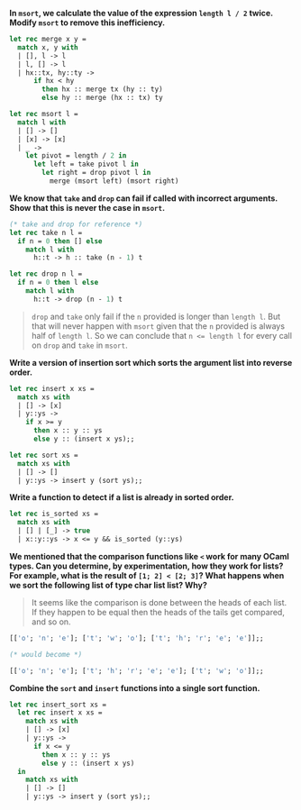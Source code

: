 **In `msort`, we calculate the value of the expression `length l / 2` twice.
Modify `msort` to remove this inefficiency.**

```ocaml
let rec merge x y =
  match x, y with
  | [], l -> l
  | l, [] -> l
  | hx::tx, hy::ty ->
      if hx < hy
        then hx :: merge tx (hy :: ty)
        else hy :: merge (hx :: tx) ty

let rec msort l =
  match l with
  | [] -> []
  | [x] -> [x]
  | _ ->
    let pivot = length / 2 in
      let left = take pivot l in
        let right = drop pivot l in
          merge (msort left) (msort right)
```

**We know that `take` and `drop` can fail if called with incorrect arguments.
Show that this is never the case in `msort`.**

```ocaml
(* take and drop for reference *)
let rec take n l =
  if n = 0 then [] else
    match l with
      h::t -> h :: take (n - 1) t

let rec drop n l =
  if n = 0 then l else
    match l with
      h::t -> drop (n - 1) t
```

> `drop` and `take` only fail if the `n` provided is longer than `length l`. But
> that will never happen with `msort` given that the `n` provided is always half
> of `length l`. So we can conclude that `n <= length l` for every call on
> `drop` and `take` in `msort`.

**Write a version of insertion sort which sorts the argument list into reverse
order.**

```ocaml
let rec insert x xs =
  match xs with
  | [] -> [x]
  | y::ys ->
    if x >= y
      then x :: y :: ys
      else y :: (insert x ys);;

let rec sort xs =
  match xs with
  | [] -> []
  | y::ys -> insert y (sort ys);;
```

**Write a function to detect if a list is already in sorted order.**

```ocaml
let rec is_sorted xs =
  match xs with
  | [] | [_] -> true
  | x::y::ys -> x <= y && is_sorted (y::ys)
```

**We mentioned that the comparison functions like `<` work for many OCaml types.
Can you determine, by experimentation, how they work for lists? For example,
what is the result of `[1; 2] < [2; 3]`? What happens when we sort the following
list of type char list list? Why?**

> It seems like the comparison is done between the heads of each list. If they
> happen to be equal then the heads of the tails get compared, and so on.

```ocaml
[['o'; 'n'; 'e']; ['t'; 'w'; 'o']; ['t'; 'h'; 'r'; 'e'; 'e']];;

(* would become *)

[['o'; 'n'; 'e']; ['t'; 'h'; 'r'; 'e'; 'e']; ['t'; 'w'; 'o']];;
```

**Combine the `sort` and `insert` functions into a single sort function.**

```ocaml
let rec insert_sort xs =
  let rec insert x xs =
    match xs with
    | [] -> [x]
    | y::ys ->
      if x <= y
        then x :: y :: ys
        else y :: (insert x ys)
  in
    match xs with
    | [] -> []
    | y::ys -> insert y (sort ys);;
```

